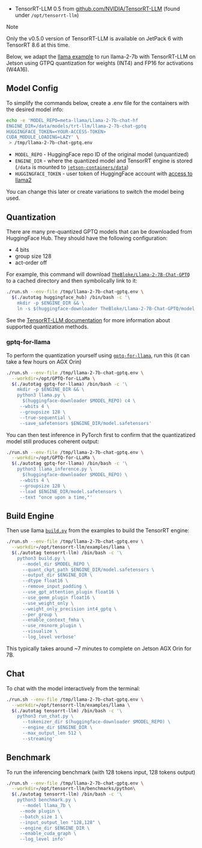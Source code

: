 
* TensorRT-LLM 0.5 from [github.com/NVIDIA/TensorRT-LLM](https://github.com/NVIDIA/TensorRT-LLM/tree/v0.5.0/) (found under `/opt/tensorrt-llm`)

> [!NOTE]  
> Only the v0.5.0 version of TensorRT-LLM is available on JetPack 6 with TensorRT 8.6 at this time.

Below, we adapt the [llama example](https://github.com/NVIDIA/TensorRT-LLM/tree/v0.5.0/examples/llama#gptq) to run llama-2-7b with TensorRT-LLM on Jetson using GTPQ quantization for weights (INT4) and FP16 for activations (W4A16).

## Model Config

To simplify the commands below, create a .env file for the containers with the desired model info:

```bash
echo -e 'MODEL_REPO=meta-llama/Llama-2-7b-chat-hf
ENGINE_DIR=/data/models/trt-llm/llama-2-7b-chat-gptq
HUGGINGFACE_TOKEN=<YOUR-ACCESS-TOKEN>
CUDA_MODULE_LOADING=LAZY' \
 > /tmp/llama-2-7b-chat-gptq.env 
 ```

* `MODEL_REPO` - HuggingFace repo ID of the original model (unquantized)
* `ENGINE_DIR` - where the quantized model and TensorRT engine is stored (`/data` is mounted to [`jetson-containers/data`](/data))
* `HUGGINGFACE_TOKEN` - user token of HuggingFace account with [access to llama2](/packages/llm/transformers/README.md#llama2)

You can change this later or create variations to switch the model being used.

## Quantization

There are many pre-quantized GPTQ models that can be downloaded from HuggingFace Hub.  They should have the following configuration:

* 4 bits
* group size 128
* act-order off

For example, this command will download [`TheBloke/Llama-2-7B-Chat-GPTQ`](https://huggingface.co/TheBloke/Llama-2-7B-Chat-GPTQ) to a cached directory and then symbolically link to it:

```bash
./run.sh --env-file /tmp/llama-2-7b-chat-gptq.env \
  $(./autotag huggingface_hub) /bin/bash -c '\
    mkdir -p $ENGINE_DIR && \
    ln -s $(huggingface-downloader TheBloke/Llama-2-7B-Chat-GPTQ/model.safetensors) $ENGINE_DIR/model.safetensors'
```

See the [TensorRT-LLM documentation](https://github.com/NVIDIA/TensorRT-LLM/tree/v0.5.0/examples/llama#groupwise-quantization-awqgptq) for more information about supported quantization methods.

### gptq-for-llama

To perform the quantization yourself using [`gptq-for-llama`](/packages/llm/gptq-for-llama), run this (it can take a few hours on AGX Orin)

```bash
./run.sh --env-file /tmp/llama-2-7b-chat-gptq.env \
  --workdir=/opt/GPTQ-for-LLaMa \
  $(./autotag gptq-for-llama) /bin/bash -c '\
    mkdir -p $ENGINE_DIR && \
    python3 llama.py \
      $(huggingface-downloader $MODEL_REPO) c4 \
	 --wbits 4 \
	 --groupsize 128 \
	 --true-sequential \
	 --save_safetensors $ENGINE_DIR/model.safetensors'
```

You can then test inference in PyTorch first to confirm that the quantizatized model still produces coherent output:

```bash
./run.sh --env-file /tmp/llama-2-7b-chat-gptq.env \
  --workdir=/opt/GPTQ-for-LLaMa \
  $(./autotag gptq-for-llama) /bin/bash -c '\
    python3 llama_inference.py \
      $(huggingface-downloader $MODEL_REPO) \
	 --wbits 4 \
	 --groupsize 128 \
	 --load $ENGINE_DIR/model.safetensors \
	 --text "once upon a time,"'
```

## Build Engine

Then use llama [`build.py`](https://github.com/NVIDIA/TensorRT-LLM/blob/main/examples/llama/build.py) from the examples to build the TensorRT engine:

```bash
./run.sh --env-file /tmp/llama-2-7b-chat-gptq.env \
  --workdir=/opt/tensorrt-llm/examples/llama \
  $(./autotag tensorrt-llm) /bin/bash -c '\
    python3 build.py \
      --model_dir $MODEL_REPO \
      --quant_ckpt_path $ENGINE_DIR/model.safetensors \
      --output_dir $ENGINE_DIR \
      --dtype float16 \
      --remove_input_padding \
      --use_gpt_attention_plugin float16 \
      --use_gemm_plugin float16 \
      --use_weight_only \
      --weight_only_precision int4_gptq \
      --per_group \
      --enable_context_fmha \
      --use_rmsnorm_plugin \
      --visualize \
      --log_level verbose'
```

This typically takes around ~7 minutes to complete on Jetson AGX Orin for 7B.

## Chat

To chat with the model interactively from the terminal:

```bash
./run.sh --env-file /tmp/llama-2-7b-chat-gptq.env \
  --workdir=/opt/tensorrt-llm/examples/llama \
  $(./autotag tensorrt-llm) /bin/bash -c '\
    python3 run_chat.py \
      --tokenizer_dir $(huggingface-downloader $MODEL_REPO) \
      --engine_dir $ENGINE_DIR \
      --max_output_len 512 \
      --streaming'
```

## Benchmark

To run the inferencing benchmark (with 128 tokens input, 128 tokens output)

```bash
./run.sh --env-file /tmp/llama-2-7b-chat-gptq.env \
  --workdir=/opt/tensorrt-llm/benchmarks/python\
  $(./autotag tensorrt-llm) /bin/bash -c '\
    python3 benchmark.py \
      --model llama_7b \
	 --mode plugin \
	 --batch_size 1 \
	 --input_output_len "128,128" \
	 --engine_dir $ENGINE_DIR \
	 --enable_cuda_graph \
	 --log_level info'
```

